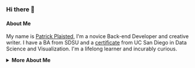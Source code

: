 ### Hi there 👋

#### About Me
My name is [Patrick Plaisted](https://bit.ly/2L3i39E), I'm a novice Back-end Developer and creative writer. I have a BA from SDSU and a [certificate](https://bootcamp.extension.ucsd.edu/data/) from UC San Diego in Data Science and Visualization. I'm a lifelong learner and incurably curious. <!-- is this a bio or a dating app? -->


<details>
  
  <summary><strong>More About Me</strong></summary>
  

  - 🔭 I’m currently working on multiple things... at once... I don't have a problem... stop looking at me like that
  - 🌱 I’m currently (re)learning Latin
  - 🤔 I’m looking for help learning to play guitar
  - 💬 Ask me about Roleplaying Games
  - 📫 How to reach me: patrick.plaisted@gmail.com or visit my [site](https://gnosder.github.io/)
  - 📫 I'm currently reading [Thrawn](https://play.google.com/store/books/details?id=6OuvDAAAQBAJ&gl=us&hl=en-US&source=productsearch&utm_source=HA_Desktop_US&utm_medium=SEM&utm_campaign=PLA&pcampaignid=MKT-FDR-na-us-1000189-Med-pla-bk-Evergreen-Jul1520-PLA-eBooks_Fiction&gclid=CjwKCAiA9vOABhBfEiwATCi7GN6AX0XSOp-UHtc3hpChdT__jJ1x8mBaGyfHWoIMg5akD1xW9XVdWRoCnpwQAvD_BwE&gclsrc=aw.ds) by Timothy Zahn
  - 😄 Pronouns: he/him
  - ⚡ Fun fact: I've been a Gamemaster for over 20 years
  
 </details>

